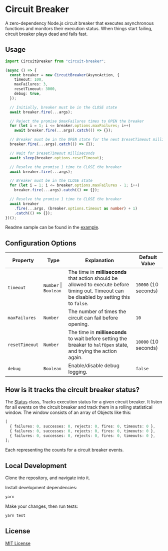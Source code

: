 # Circuit Breaker

A zero-dependency Node.js circuit breaker that executes asynchronous functions and monitors their execution status. When things start failing, circuit breaker plays dead and fails fast.

## Usage

```ts
import CircuitBreaker from "circuit-breaker";

(async () => {
  const breaker = new CircuitBreaker(AsyncAction, {
    timeout: 100,
    maxFailures: 3,
    resetTimeout: 3000,
    debug: true,
  });

  // Initially, breaker must be in the CLOSE state
  await breaker.fire(...args);

  // Reject the promise $maxFailures times to OPEN the breaker
  for (let i = 1; i <= breaker.options.maxFailures; i++)
    await breaker.fire(...args).catch(() => {});

  // Breaker must be in the OPEN state for the next $resetTimeout milliseconds
  breaker.fire(...args).catch(() => {});

  // Wait for $resetTimeout milliseconds
  await sleep(breaker.options.resetTimeout);

  // Resolve the promise 1 time to CLOSE the breaker
  await breaker.fire(...args);

  // Breaker must be in the CLOSE state
  for (let i = 1; i <= breaker.options.maxFailures - 1; i++)
    breaker.fire(...args).catch(() => {});

  // Resolve the promise 1 time to CLOSE the breaker
  await breaker
    .fire(...args, (breaker.options.timeout as number) + 1)
    .catch(() => {});
})();
```

Readme sample can be found in the [example](./example).

## Configuration Options

| Property       | Type                  | Explanation                                                                                                                                  | Default Value        |
| -------------- | --------------------- | -------------------------------------------------------------------------------------------------------------------------------------------- | -------------------- |
| `timeout`      | `Number` \| `Boolean` | The time in **milliseconds** that action should be allowed to execute before timing out. Timeout can be disabled by setting this to `false`. | `10000` (10 seconds) |
| `maxFailures`  | `Number`              | The number of times the circuit can fail before opening.                                                                                     | `10`                 |
| `resetTimeout` | `Number`              | The time in **milliseconds** to wait before setting the breaker to `halfOpen` state, and trying the action again.                            | `10000` (10 seconds) |
| `debug`        | `Boolean`             | Enable/disable debug logging.                                                                                                                | `false`              |

## How is it tracks the circuit breaker status?

The [Status](./src/circuit.ts) class, Tracks execution status for a given circuit breaker.
It listen for all events on the circuit breaker and track them in a rolling statistical window.
The window consists of an array of Objects like this:

```ts
[
  { failures: 0, successes: 0, rejects: 0, fires: 0, timeouts: 0 },
  { failures: 0, successes: 0, rejects: 0, fires: 0, timeouts: 0 },
  { failures: 0, successes: 0, rejects: 0, fires: 0, timeouts: 0 },
];
```

Each representing the counts for a circuit breaker events.

## Local Development

Clone the repository, and navigate into it.

Install development dependencies:

```sh
yarn
```

Make your changes, then run tests:

```sh
yarn test
```

## License

[MIT License](./LICENSE)

